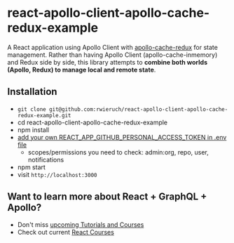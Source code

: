 # react-apollo-client-apollo-cache-redux-example

A React application using Apollo Client with [apollo-cache-redux](https://github.com/rportugal/apollo-cache-redux) for state management. Rather than having Apollo Client (apollo-cache-inmemory) and Redux side by side, this library attempts to **combine both worlds (Apollo, Redux) to manage local and remote state**.

## Installation

* `git clone git@github.com:rwieruch/react-apollo-client-apollo-cache-redux-example.git`
* cd react-apollo-client-apollo-cache-redux-example
* npm install
* [add your own REACT_APP_GITHUB_PERSONAL_ACCESS_TOKEN in .env file](https://help.github.com/articles/creating-a-personal-access-token-for-the-command-line/)
  * scopes/permissions you need to check: admin:org, repo, user, notifications
* npm start
* visit `http://localhost:3000`

## Want to learn more about React + GraphQL + Apollo?

* Don't miss [upcoming Tutorials and Courses](https://www.getrevue.co/profile/rwieruch)
* Check out current [React Courses](https://roadtoreact.com)
